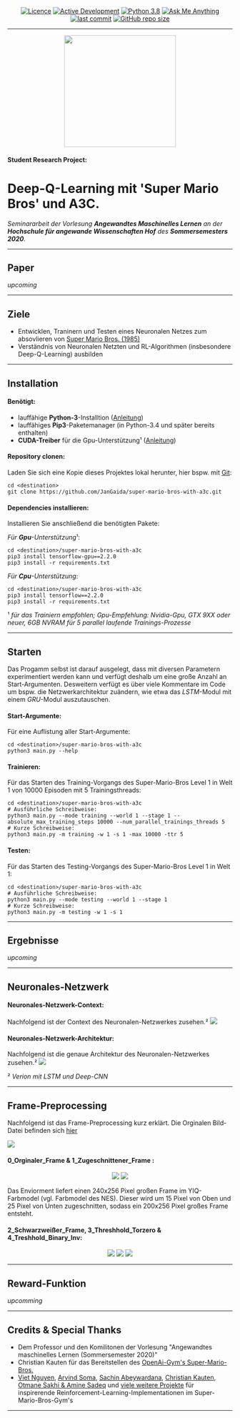 <p align="center">
  <a href="https://github.com/JanGaida/super-mario-bros-with-a3c/blob/master/LICENSE.md"><img alt="Licence" src="https://img.shields.io/badge/License-Properitary-red.svg"></a>
  <a href="https://github.com/JanGaida/super-mario-bros-with-a3c/pulse"><img alt="Active Development" src="https://img.shields.io/badge/Maintenance%20Level-Actively%20Developed-brightgreen.svg"></a>
  <a href="https://docs.python.org/3/"><img alt="Python 3.8" src="https://img.shields.io/badge/Python-3.8-blue.svg"></a>
  <a href="https://github.com/JanGaida/super-mario-bros-with-a3c/issues"><img alt="Ask Me Anything" src="https://img.shields.io/badge/Ask%20me-anything-1abc9c.svg"></a>
  <a href="https://github.com/JanGaida/super-mario-bros-with-a3c/commits/master"><img alt="last commit" src="https://img.shields.io/github/last-commit/JanGaida/super-mario-bros-with-a3c?style=flat&logo=GitHub"></a>
  <a href="https://github.com/JanGaida/super-mario-bros-with-a3c/"><img alt="GitHub repo size" src="https://img.shields.io/github/repo-size/JanGaida/super-mario-bros-with-a3c?style=flat&logo=GitHub"></a>
</p>

---

<p align="center">
<a href="https://www.hof-university.de/"><img src="https://upload.wikimedia.org/wikipedia/commons/thumb/5/50/Logo_fh_hof.svg/2000px-Logo_fh_hof.svg.png" width="250"></a>
</p>

#### Student Research Project: 
# Deep-Q-Learning mit 'Super Mario Bros' und A3C.

*Seminararbeit der Vorlesung **Angewandtes Maschinelles Lernen** an der **Hochschule für angewande Wissenschaften Hof** des **Sommersemesters 2020**.*

---

## Paper

*upcoming*

---

## Ziele

- Entwicklen, Traninern und Testen eines Neuronalen Netzes zum absovlieren von <a href="https://de.wikipedia.org/wiki/Super_Mario_Bros.">Super Mario Bros. (1985)</a>
- Verständnis von Neuronalen Netzten und RL-Algorithmen (insbesondere Deep-Q-Learning) ausbilden

---

## Installation

#### Benötigt:
- lauffähige **Python-3**-Installtion (<a href="https://docs.python.org/3/installing/index.html">Anleitung</a>)
- lauffähiges **Pip3**-Paketemanager (in Python-3.4 und später bereits enthalten)
- **CUDA-Treiber** für die Gpu-Unterstützung¹ (<a href="https://docs.nvidia.com/cuda/cuda-quick-start-guide/index.html">Anleitung</a>)

#### Repository clonen:
Laden Sie sich eine Kopie dieses Projektes lokal herunter, hier bspw. mit <a href="https://git-scm.com/docs/git">Git</a>:

```shell
cd <destination>
git clone https://github.com/JanGaida/super-mario-bros-with-a3c.git
```

#### Dependencies installieren:
Installieren Sie anschließend die benötigten Pakete:

*Für **Gpu**-Unterstützung*¹:
```shell
cd <destination>/super-mario-bros-with-a3c
pip3 install tensorflow-gpu==2.2.0
pip3 install -r requirements.txt
```

*Für **Cpu**-Unterstützung*:
```shell
cd <destination>/super-mario-bros-with-a3c
pip3 install tensorflow==2.2.0
pip3 install -r requirements.txt
```

¹ *für das Trainiern empfohlen; Gpu-Empfehlung: Nvidia-Gpu, GTX 9XX oder neuer, 6GB NVRAM für 5 parallel laufende Trainings-Prozesse*

---

## Starten
Das Progamm selbst ist darauf ausgelegt, dass mit diversen Parametern experimentiert werden kann und verfügt deshalb um eine große Anzahl an Start-Argumenten. Desweitern verfügt es über viele Kommentare im Code um bspw. die Netzwerkarchitektur zuändern, wie etwa das *LSTM*-Modul mit einem *GRU*-Modul auszutauschen.

#### Start-Argumente:
Für eine Auflistung aller Start-Argumente:
```shell
cd <destination>/super-mario-bros-with-a3c
python3 main.py --help
```

#### Trainieren:
Für das Starten des Training-Vorgangs des Super-Mario-Bros Level 1 in Welt 1 von 10000 Episoden mit 5 Trainingsthreads:
```shell
cd <destination>/super-mario-bros-with-a3c
# Ausführliche Schreibweise:
python3 main.py --mode training --world 1 --stage 1 --absolute_max_training_steps 10000 --num_parallel_trainings_threads 5
# Kurze Schreibweise:
python3 main.py -m training -w 1 -s 1 -max 10000 -ttr 5
```

#### Testen:
Für das Starten des Testing-Vorgangs des Super-Mario-Bros Level 1 in Welt 1:
```shell
cd <destination>/super-mario-bros-with-a3c
# Ausführliche Schreibweise:
python3 main.py --mode testing --world 1 --stage 1
# Kurze Schreibweise:
python3 main.py -m testing -w 1 -s 1
```
---

## Ergebnisse

*upcoming*

---

## Neuronales-Netzwerk

#### Neuronales-Netzwerk-Context:
Nachfolgend ist der Context des Neuronalen-Netzwerkes zusehen.²
<a href="https://github.com/JanGaida/super-mario-bros-with-a3c/blob/master/doc/nn/Basis_Architektur.png"><img src="https://github.com/JanGaida/super-mario-bros-with-a3c/blob/master/doc/nn/Basis_Architektur.png?raw=true" /></a>

#### Neuronales-Netzwerk-Architektur:
Nachfolgend ist die genaue Architektur des Neuronalen-Netzwerkes zusehen.²
<a href="https://github.com/JanGaida/super-mario-bros-with-a3c/blob/master/doc/nn/Netzwerk_Architektur.png"><img src="https://github.com/JanGaida/super-mario-bros-with-a3c/blob/master/doc/nn/Netzwerk_Architektur.png?raw=true"/></a>

² *Verion mit LSTM und Deep-CNN*

---

## Frame-Preprocessing

Nachfolgend ist das Frame-Preprocessing kurz erklärt. Die Orginalen Bild-Datei befinden sich <a href="https://github.com/JanGaida/super-mario-bros-with-a3c/tree/master/doc/frames/w1s1rv0">hier</a>

<a href="https://github.com/JanGaida/super-mario-bros-with-a3c/blob/master/doc/frames/preprocessing_w1s1rv0.png"><img src="https://github.com/JanGaida/super-mario-bros-with-a3c/blob/master/doc/frames/preprocessing_w1s1rv0.png?raw=true"/></a>

#### 0_Orginaler_Frame & 1_Zugeschnittener_Frame :
<p align="center">
  <a href="https://github.com/JanGaida/super-mario-bros-with-a3c/blob/master/doc/frames/w1s1rv0/0_orginaler_frame.jpeg"><img src="https://github.com/JanGaida/super-mario-bros-with-a3c/blob/master/doc/frames/w1s1rv0/0_orginaler_frame.jpeg?raw=true"/></a>
  <a href="https://github.com/JanGaida/super-mario-bros-with-a3c/blob/master/doc/frames/w1s1rv0/1_zugeschnittener_frame.jpeg"><img src="https://github.com/JanGaida/super-mario-bros-with-a3c/blob/master/doc/frames/w1s1rv0/1_zugeschnittener_frame.jpeg?raw=true"/></a>
</p>
Das Enviorment liefert einen 240x256 Pixel großen Frame im YIQ-Farbmodel (vgl. Farbmodel des NES). Dieser wird um 15 Pixel von Oben und 25 Pixel von Unten zugeschnitten, sodass ein 200x256 Pixel großes Frame entsteht.

#### 2_Schwarzweißer_Frame, 3_Threshhold_Torzero & 4_Treshhold_Binary_Inv:
<p align="center">
  <a href="https://github.com/JanGaida/super-mario-bros-with-a3c/blob/master/doc/frames/w1s1rv0/2_schwarzwei%C3%9F_frame.jpg"><img src="https://github.com/JanGaida/super-mario-bros-with-a3c/blob/master/doc/frames/w1s1rv0/2_schwarzwei%C3%9F_frame.jpg?raw=true"/></a>
  <a href="https://github.com/JanGaida/super-mario-bros-with-a3c/blob/master/doc/frames/w1s1rv0/3_threshold_tozero_frame.jpg"><img src="https://github.com/JanGaida/super-mario-bros-with-a3c/blob/master/doc/frames/w1s1rv0/3_threshold_tozero_frame.jpg?raw=true"/></a>
  <a href="https://github.com/JanGaida/super-mario-bros-with-a3c/blob/master/doc/frames/w1s1rv0/4_threshold_binary_frame.jpg"><img src="https://github.com/JanGaida/super-mario-bros-with-a3c/blob/master/doc/frames/w1s1rv0/4_threshold_binary_frame.jpg?raw=true"/></a>
</p>

---

## Reward-Funktion

*upcomming*

---

## Credits & Special Thanks

- Dem Professor und den Komilitonen der Vorlesung "Angewandtes maschinelles Lernen (Sommersemester 2020)"
- Christian Kauten für das Bereitstellen des <a href="https://github.com/Kautenja/gym-super-mario-bros">OpenAi-Gym's Super-Mario-Bros.</a> 
- <a href="https://github.com/uvipen/Super-mario-bros-A3C-pytorch">Viet Nguyen</a>, <a href="https://github.com/ArvindSoma/a3c-super-mario-pytorch">Arvind Soma</a>, <a href="https://github.com/sachinruk/Mario">Sachin Abeywardana</a>, <a href="https://github.com/Kautenja/playing-mario-with-deep-reinforcement-learning">Christian Kauten</a>,  <a href="https://github.com/sadeqa/Super-Mario-Bros-RL">Otmane Sakhi & Amine Sadeq</a> und <a href="https://github.com/search?q=super+mario+bros+reinforcement-learning&type=Repositories">viele weitere Projekte</a> für inspirerende Reinforcement-Learning-Implementationen im Super-Mario-Bros-Gym's

---
